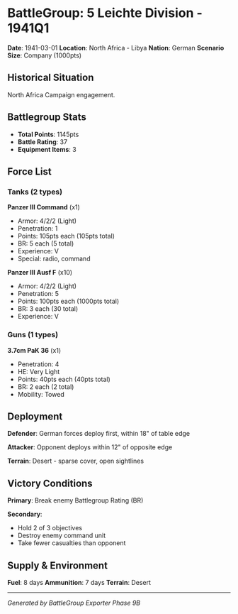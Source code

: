# BattleGroup: 5 Leichte Division - 1941Q1

**Date**: 1941-03-01
**Location**: North Africa - Libya
**Nation**: German
**Scenario Size**: Company (1000pts)

## Historical Situation

North Africa Campaign engagement.

## Battlegroup Stats

- **Total Points**: 1145pts
- **Battle Rating**: 37
- **Equipment Items**: 3

## Force List

### Tanks (2 types)

**Panzer III Command** (x1)
- Armor: 4/2/2 (Light)
- Penetration: 1
- Points: 105pts each (105pts total)
- BR: 5 each (5 total)
- Experience: V
- Special: radio, command

**Panzer III Ausf F** (x10)
- Armor: 4/2/2 (Light)
- Penetration: 5
- Points: 100pts each (1000pts total)
- BR: 3 each (30 total)
- Experience: V

### Guns (1 types)

**3.7cm PaK 36** (x1)
- Penetration: 4
- HE: Very Light
- Points: 40pts each (40pts total)
- BR: 2 each (2 total)
- Mobility: Towed


## Deployment

**Defender**: German forces deploy first, within 18" of table edge

**Attacker**: Opponent deploys within 12" of opposite edge

**Terrain**: Desert - sparse cover, open sightlines

## Victory Conditions

**Primary**: Break enemy Battlegroup Rating (BR)

**Secondary**:
- Hold 2 of 3 objectives
- Destroy enemy command unit
- Take fewer casualties than opponent

## Supply & Environment

**Fuel**: 8 days
**Ammunition**: 7 days
**Terrain**: Desert

---

*Generated by BattleGroup Exporter Phase 9B*
